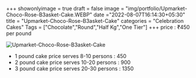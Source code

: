 +++
showonlyimage = true
draft = false
image = "img/portfolio/Upmarket-Choco-Rose-B3asket-Cake.WEBP"
date ="2022-08-07T16:14:30+05:30"
title = "Upmarket-Choco-Rose-B3asket-Cake"
categories = "Celebration Cakes"
Tags = ["Chocolate","Round","Half Kg","One Tier"]
+++
price : ₹450 per pound
<!--more-->
![Upmarket-Choco-Rose-B3asket-Cake](/img/portfolio/Upmarket-Choco-Rose-B3asket-Cake.WEBP)
* 1 pound cake price serves 8-10 persons : 450
* 2 pound cake price serves 10-20 persons : 900
* 3 pound cake price serves 20-30 persons : 1350
